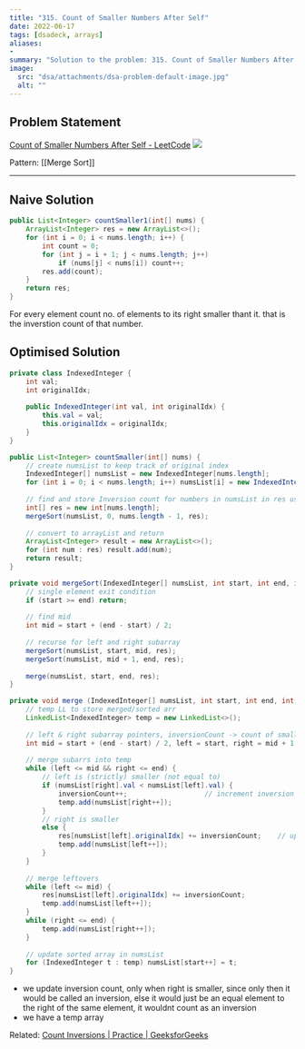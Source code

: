 ```yaml
---
title: "315. Count of Smaller Numbers After Self"
date: 2022-06-17
tags: [dsadeck, arrays]
aliases:
- 
summary: "Solution to the problem: 315. Count of Smaller Numbers After Self"
image:
  src: "dsa/attachments/dsa-problem-default-image.jpg"
  alt: ""
---
```


## Problem Statement
[Count of Smaller Numbers After Self - LeetCode](https://leetcode.com/problems/count-of-smaller-numbers-after-self/)
![](https://i.imgur.com/I1txxJP.png)


Pattern: [[Merge Sort]] 

---

## Naive Solution
``` java
public List<Integer> countSmaller1(int[] nums) {
	ArrayList<Integer> res = new ArrayList<>();
	for (int i = 0; i < nums.length; i++) {
		int count = 0;
		for (int j = i + 1; j < nums.length; j++)
			if (nums[j] < nums[i]) count++;
		res.add(count);
	}
	return res;
}
```

For every element count no.  of elements to its right smaller thant it. that is the inverstion count of that number.


## Optimised Solution

``` java
private class IndexedInteger {
	int val;
	int originalIdx;
	
	public IndexedInteger(int val, int originalIdx) {
		this.val = val;
		this.originalIdx = originalIdx;
	}
}

public List<Integer> countSmaller(int[] nums) {
	// create numsList to keep track of original index
	IndexedInteger[] numsList = new IndexedInteger[nums.length];
	for (int i = 0; i < nums.length; i++) numsList[i] = new IndexedInteger(nums[i], i);
	
	// find and store Inversion count for numbers in numsList in res using their original index
	int[] res = new int[nums.length];
	mergeSort(numsList, 0, nums.length - 1, res);
	
	// convert to arrayList and return
	ArrayList<Integer> result = new ArrayList<>();
	for (int num : res) result.add(num);
	return result;
}

private void mergeSort(IndexedInteger[] numsList, int start, int end, int[] res) {
	// single element exit condition
	if (start >= end) return;
	
	// find mid
	int mid = start + (end - start) / 2;
	
	// recurse for left and right subarray
	mergeSort(numsList, start, mid, res);
	mergeSort(numsList, mid + 1, end, res);
	
	merge(numsList, start, end, res);
}

private void merge (IndexedInteger[] numsList, int start, int end, int[] res) {
	// temp LL to store merged/sorted arr
	LinkedList<IndexedInteger> temp = new LinkedList<>();
	
	// left & right subarray pointers, inversionCount -> count of smaller els in right subarr
	int mid = start + (end - start) / 2, left = start, right = mid + 1, inversionCount = 0;
	
	// merge subarrs into temp
	while (left <= mid && right <= end) {
		// left is (strictly) smaller (not equal to)
		if (numsList[right].val < numsList[left].val) {
			inversionCount++;                   // increment inversion count
			temp.add(numsList[right++]);
		}
		// right is smaller
		else {
			res[numsList[left].originalIdx] += inversionCount;    // update res inversionCount
			temp.add(numsList[left++]);
		}
	}
	
	// merge leftovers
	while (left <= mid) {
		res[numsList[left].originalIdx] += inversionCount;
		temp.add(numsList[left++]);
	}
	while (right <= end) {
		temp.add(numsList[right++]);
	}
	
	// update sorted array in numsList
	for (IndexedInteger t : temp) numsList[start++] = t;
}
```

- we update inversion count, only when right is smaller, since only then it would be called an inversion, else it would just be an equal element to the right of the same element, it wouldnt count as an inversion
- we have a temp array 


Related: [Count Inversions | Practice | GeeksforGeeks](https://practice.geeksforgeeks.org/problems/inversion-of-array-1587115620/1)